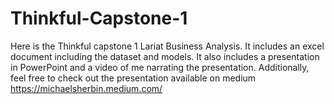 # Thinkful-Capstone-1
Here is the Thinkful capstone 1 Lariat Business Analysis.  It includes an excel document including the dataset and models.  It also includes a presentation in PowerPoint and a video of me narrating the presentation.
Additionally, feel free to check out the presentation available on medium https://michaelsherbin.medium.com/
